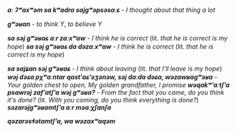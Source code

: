 


**_aː ʔʷaxʷəm sa kʷadra sajgʷəpsəsaːɕ_** - _I thought about that thing a lot_

**_gʷəʁan_** - _to think Y_, _to believe Y_



**_sa səj gʷəʁaɕ aːr zaːxʷaw_** - _I think he is correct_ (lit. _that he is correct is my hope_)
**_sa səj gʷəʁaɕ da dəzaːxʷaw_** - _I think he is correct_ (lit. _that he is correct is my hope_)

**_sa sajʑan səj gʷəʁaɕ_** - _I think about leaving_ (lit. _that I'll leave is my hope_)
**_wəj dəɕa pχʷaːntar qastʼaɕʼəʒənəw, səj daːda dəɕa, wəzawʁagʷəʁa_** - _Your golden chest to open, My golden grandfather, I promise_
**_wəqakʷʼaːtʃʼa psawrəj zafʼatʃʼa wəj gʷəʁa?_** - _From the fact that you came, do you think it's done?_ (lit. _With you coming, do you think everything is done?_)
**_səzarəjgʷəʁamtʃʼa aːr məaːχʃanʃa_**

**_qəzarəsɬətamtʃʼa, wa wəzaxʷaqəm_**